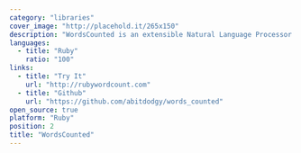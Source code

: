 ```yaml
---
category: "libraries"
cover_image: "http://placehold.it/265x150"
description: "WordsCounted is an extensible Natural Language Processor written in Ruby. It features a kick-ass tokeniser, and great documentation."
languages:
  - title: "Ruby"
    ratio: "100"
links:
  - title: "Try It"
    url: "http://rubywordcount.com"
  - title: "Github"
    url: "https://github.com/abitdodgy/words_counted"
open_source: true
platform: "Ruby"
position: 2
title: "WordsCounted"
---
```

